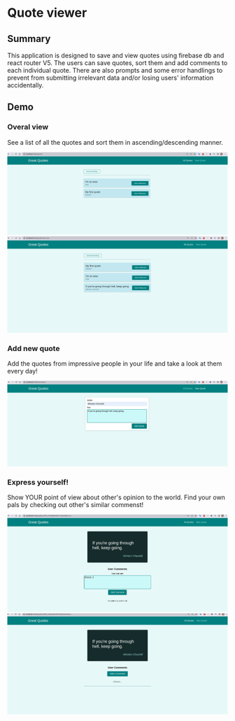 # Quote viewer

## Summary

This application is designed to save and view quotes using firebase db and react router V5. The users can save quotes, sort them and add comments to each individual quote. There are also prompts and some error handlings to prevent from submitting irrelevant data and/or losing users' information accidentally. 

## Demo

### Overal view

See a list of all the quotes and sort them in ascending/descending manner. 

![lumus](Demo/general.png)
![Hi](Demo/sort.png)

### Add new quote

Add the quotes from impressive people in your life and take a look at them every day!

![hgh](Demo/new_quote.png)

### Express yourself!

Show YOUR point of view about other's opinion to the world. Find your own pals by checking out other's similar commenst!

![bla](Demo/add-comment.png)
![sth](Demo/see_cms.png)

